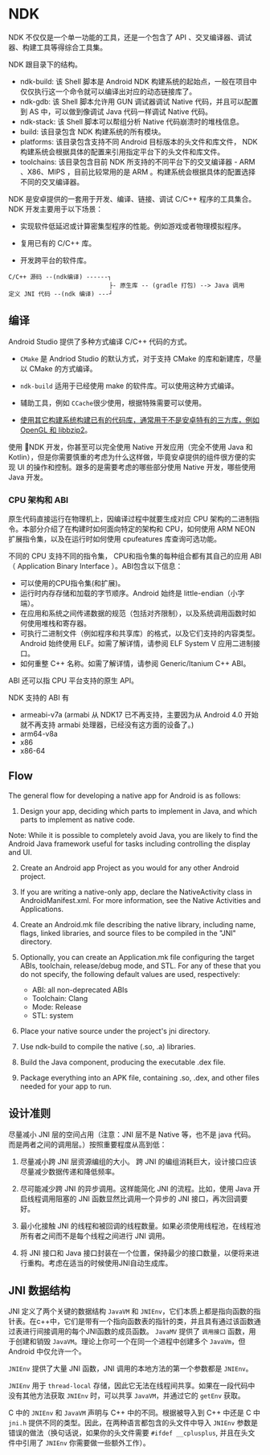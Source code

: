 # NDK

NDK 不仅仅是一个单一功能的工具，还是一个包含了 API 、交叉编译器、调试器、构建工具等得综合工具集。

NDK 跟目录下的结构。

- ndk-build: 该 Shell 脚本是 Android NDK 构建系统的起始点，一般在项目中仅仅执行这一个命令就可以编译出对应的动态链接库了。
- ndk-gdb: 该 Shell 脚本允许用 GUN 调试器调试 Native 代码，并且可以配置到 AS 中，可以做到像调试 Java 代码一样调试 Native 代码。
- ndk-stack: 该 Shell 脚本可以帮组分析 Native 代码崩溃时的堆栈信息。
- build: 该目录包含 NDK 构建系统的所有模块。
- platforms: 该目录包含支持不同 Android 目标版本的头文件和库文件， NDK 构建系统会根据具体的配置来引用指定平台下的头文件和库文件。
- toolchains: 该目录包含目前 NDK 所支持的不同平台下的交叉编译器 - ARM 、X86、MIPS ，目前比较常用的是 ARM 。构建系统会根据具体的配置选择不同的交叉编译器。


NDK 是安卓提供的一套用于开发、编译、链接、调试 C/C++ 程序的工具集合。NDK 开发主要用于以下场景：


- 实现软件低延迟或计算密集型程序的性能。例如游戏或者物理模拟程序。

- 复用已有的 C/C++ 库。

- 开发跨平台的软件库。

```
C/C++ 源码 --(ndk编译) ------┐
                            ├- 原生库 -- (gradle 打包) --> Java 调用
定义 JNI 代码 --(ndk 编译) ---┘
```

## 编译

Android Studio 提供了多种方式编译 C/C++ 代码的方式。

- `CMake` 是 Andriod Studio 的默认方式，对于支持 CMake 的库和新建库，尽量以 CMake 的方式编译。

- `ndk-build` 适用于已经使用 make 的软件库。可以使用这种方式编译。

- 辅助工具，例如 `CCache`很少使用，根据特殊需要可以使用。

- [使用其它构建系统构建已有的代码库，通常用于不是安卓特有的三方库，例如 OpenGL 和 libbzip2](build_third_library.md)。



使用 NDK 开发，你甚至可以完全使用 Native 开发应用（完全不使用 Java 和 Kotlin），但是你需要慎重的考虑为什么这样做，毕竟安卓提供的组件很方便的实现 UI 的操作和控制。跟多的是需要考虑的哪些部分使用 Native 开发，哪些使用 Java 开发。

### CPU 架构和 ABI

原生代码直接运行在物理机上，因编译过程中就要生成对应 CPU 架构的二进制指令。本部分介绍了在构建时如何面向特定的架构和 CPU，如何使用 ARM NEON 扩展指令集，以及在运行时如何使用 cpufeatures 库查询可选功能。

不同的 CPU 支持不同的指令集， CPU和指令集的每种组合都有其自己的应用 ABI（ Application Binary Interface ）。ABI包含以下信息：

- 可以使用的CPU指令集(和扩展)。
- 运行时内存存储和加载的字节顺序。Android 始终是 little-endian（小字端）。
- 在应用和系统之间传递数据的规范（包括对齐限制），以及系统调用函数时如何使用堆栈和寄存器。
- 可执行二进制文件（例如程序和共享库）的格式，以及它们支持的内容类型。Android 始终使用 ELF。如需了解详情，请参阅 ELF System V 应用二进制接口。
- 如何重整 C++ 名称。如需了解详情，请参阅 Generic/Itanium C++ ABI。

ABI 还可以指 CPU 平台支持的原生 API。

NDK 支持的 ABI 有 

- armeabi-v7a (armabi 从 NDK17 已不再支持，主要因为从 Android 4.0 开始就不再支持 armabi 处理器，已经没有这方面的设备了。)
- arm64-v8a
- x86
- x86-64







## Flow

The general flow for developing a native app for Android is as follows:

1. Design your app, deciding which parts to implement in Java, and which parts to implement as native code.

Note: While it is possible to completely avoid Java, you are likely to find the Android Java framework useful for tasks including controlling the display and UI.

2. Create an Android app Project as you would for any other Android project.

3. If you are writing a native-only app, declare the NativeActivity class in AndroidManifest.xml. For more information, see the Native Activities and Applications.

4. Create an Android.mk file describing the native library, including name, flags, linked libraries, and source files to be compiled in the "JNI" directory.

5. Optionally, you can create an Application.mk file configuring the target ABIs, toolchain, release/debug mode, and STL. For any of these that you do not specify, the following default values are used, respectively:

    - ABI: all non-deprecated ABIs
    - Toolchain: Clang
    - Mode: Release
    - STL: system

6. Place your native source under the project's jni directory.

7. Use ndk-build to compile the native (.so, .a) libraries.

8. Build the Java component, producing the executable .dex file.

9. Package everything into an APK file, containing .so, .dex, and other files needed for your app to run.



## 设计准则

尽量减小 JNI 层的空间占用（注意：JNI 层不是 Native 等，也不是 java 代码。而是两者之间的调用层。）按照重要程度从高到低：

1. 尽量减小跨 JNI 层资源编组的大小。 跨 JNI 的编组消耗巨大，设计接口应该尽量减少数据传递和降低频率。

2. 尽可能减少跨 JNI 的异步调用。这样能简化 JNI 的流程。比如，使用 Java 开启线程调用阻塞的 JNI 函数显然比调用一个异步的 JNI 接口，再次回调要好。

3. 最小化接触 JNI 的线程和被回调的线程数量。如果必须使用线程池，在线程池所有者之间而不是每个线程之间进行 JNI 调用。

4. 将 JNI 接口和 Java 接口封装在一个位置，保持最少的接口数量，以便将来进行重构。考虑在适当的时候使用JNI自动生成库。


## JNI 数据结构

JNI 定义了两个关键的数据结构 `JavaVM` 和 `JNIEnv`，它们本质上都是指向函数的指针表。在c++中，它们是带有一个指向函数表的指针的类，并且具有通过该函数通过表进行间接调用的每个JNI函数的成员函数。 `JavaMV` 提供了 `调用接口` 函数，用于创建和销毁 `JavaVM`。理论上你可一个在同一个进程中创建多个 `JavaVm`，但 Android 中仅允许一个。

`JNIEnv` 提供了大量 JNI 函数，JNI 调用的本地方法的第一个参数都是 `JNIEnv`。

`JNIEnv` 用于 `thread-local` 存储，因此它无法在线程间共享。如果在一段代码中没有其他方法获取 `JNIEnv` 时，可以共享 `JavaVM`，并通过它的 `getEnv` 获取。

C 中的 `JNIEnv` 和 `JavaVM` 声明与 C++ 中的不同。根据被导入到 C++ 中还是 C 中 `jni.h` 提供不同的类型。因此，在两种语言都包含的头文件中导入 `JNIEnv` 参数是错误的做法（换句话说，如果你的头文件需要 `#ifdef __cplusplus`, 并且在头文件中引用了 `JNIEnv` 你需要做一些额外工作）。


##